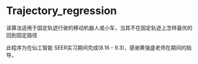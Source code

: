 # Trajectory_regression
该算法适用于固定轨迹行驶的移动机器人或小车，当其不在固定轨迹上怎样最优的回到固定路径

此程序为在仙工智能 SEER实习期间完成(8.16 - 9.3)，感谢黄强盛老师在期间的指导。
